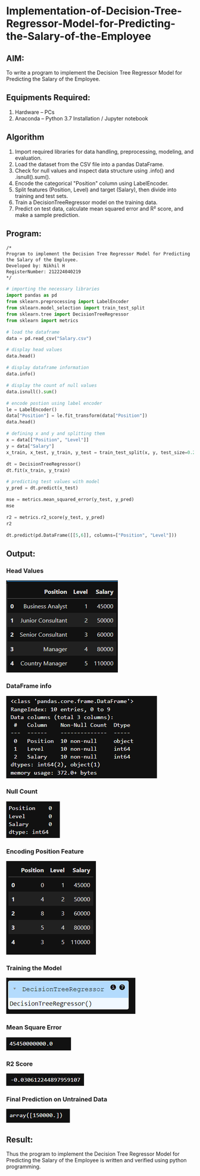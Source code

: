 # Implementation-of-Decision-Tree-Regressor-Model-for-Predicting-the-Salary-of-the-Employee

## AIM:
To write a program to implement the Decision Tree Regressor Model for Predicting the Salary of the Employee.

## Equipments Required:
1. Hardware – PCs
2. Anaconda – Python 3.7 Installation / Jupyter notebook

## Algorithm
1. Import required libraries for data handling, preprocessing, modeling, and evaluation.
2. Load the dataset from the CSV file into a pandas DataFrame.
3. Check for null values and inspect data structure using .info() and .isnull().sum().
4. Encode the categorical "Position" column using LabelEncoder.
5. Split features (Position, Level) and target (Salary), then divide into training and test sets.
6. Train a DecisionTreeRegressor model on the training data.
7. Predict on test data, calculate mean squared error and R² score, and make a sample prediction. 

## Program:
```
/*
Program to implement the Decision Tree Regressor Model for Predicting the Salary of the Employee.
Developed by: Nikhil H
RegisterNumber: 212224040219
*/
```

```python
# importing the necessary libraries
import pandas as pd
from sklearn.preprocessing import LabelEncoder
from sklearn.model_selection import train_test_split
from sklearn.tree import DecisionTreeRegressor
from sklearn import metrics
```

```python
# load the dataframe
data = pd.read_csv("Salary.csv")
```

```python
# display head values
data.head()
```

```python
# display dataframe information
data.info()
```

```python
# display the count of null values
data.isnull().sum()
```

```python
# encode postion using label encoder
le = LabelEncoder()
data["Position"] = le.fit_transform(data["Position"])
data.head()
```

```python
# defining x and y and splitting them
x = data[["Position", "Level"]]
y = data["Salary"]
x_train, x_test, y_train, y_test = train_test_split(x, y, test_size=0.2)
```

```python
dt = DecisionTreeRegressor()
dt.fit(x_train, y_train)
```

```python
# predicting test values with model
y_pred = dt.predict(x_test)
```

```python
mse = metrics.mean_squared_error(y_test, y_pred)
mse
```

```python
r2 = metrics.r2_score(y_test, y_pred)
r2
```

```python
dt.predict(pd.DataFrame([[5,6]], columns=["Position", "Level"]))
```

## Output:

### Head Values
![alt text](image.png)  

### DataFrame info
![alt text](image-1.png)  

### Null Count
![alt text](image-2.png)  

### Encoding Position Feature
![alt text](image-3.png)  

### Training the Model
![alt text](image-4.png)  

### Mean Square Error
![alt text](image-5.png)  

### R2 Score
![alt text](image-6.png)  

### Final Prediction on Untrained Data
![alt text](image-7.png)  


## Result:
Thus the program to implement the Decision Tree Regressor Model for Predicting the Salary of the Employee is written and verified using python programming.

